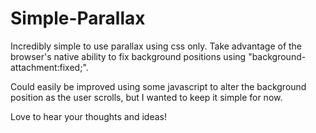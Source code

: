 Simple-Parallax
===============

Incredibly simple to use parallax using css only. Take advantage of the browser's native ability to fix background positions using "background-attachment:fixed;".

Could easily be improved using some javascript to alter the background position as the user scrolls, but I wanted to keep it simple for now.

Love to hear your thoughts and ideas!
